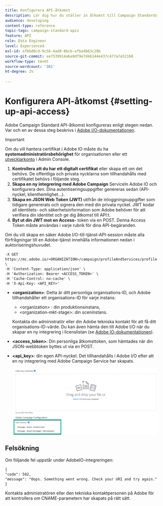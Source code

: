```yaml
---
title: Konfigurera API-åtkomst
description: Lär dig hur du ställer in åtkomst till Campaign Standards-API:er.
audience: developing
content-type: reference
topic-tags: campaign-standard-apis
feature: API
role: Data Engineer
level: Experienced
exl-id: efbbd0cd-9c56-4ad0-8bcb-efba4b63c28b
source-git-commit: ee7539914aba9df9e7d46144e437c477a7e52168
workflow-type: tm+mt
source-wordcount: '361'
ht-degree: 1%

---
```


# Konfigurera API-åtkomst {#setting-up-api-access}

Adobe Campaign Standard API-åtkomst konfigureras enligt stegen nedan. Var och en av dessa steg beskrivs i [Adobe I/O-dokumentationen](https://www.adobe.io/authentication/auth-methods.html#!AdobeDocs/adobeio-auth/master/AuthenticationOverview/ServiceAccountIntegration.md).

>[!IMPORTANT]
>
>Om du vill hantera certifikat i Adobe IO måste du ha <b>systemadministratörsbehörighet</b> för organisationen eller ett [utvecklarkonto](https://helpx.adobe.com/enterprise/using/manage-developers.html)</a> i Admin Console.

1. **Kontrollera att du har ett digitalt certifikat** eller skapa ett om det behövs. De offentliga och privata nycklarna som tillhandahålls med certifikatet behövs i följande steg.
1. **Skapa en ny integrering med Adobe Campaign** ServiceIn Adobe IO och konfigurera den. Dina autentiseringsuppgifter genereras sedan (API-nyckel, klienthemlighet...).
1. **Skapa en JSON Web Token (JWT)** utifrån de inloggningsuppgifter som tidigare genererats och signera den med din privata nyckel. JWT kodar all identitets- och säkerhetsinformation som Adobe behöver för att verifiera din identitet och ge dig åtkomst till API:t.
1. **Byt ut din JWT mot en Access-** token via en POST. Denna Access Token måste användas i varje rubrik för dina API-begäranden.

Om du vill skapa en säker Adobe I/O-till-tjänst-API-session måste alla förfrågningar till en Adobe-tjänst innehålla informationen nedan i auktoriseringshuvudet.

```
-X GET https://mc.adobe.io/<ORGANIZATION>/campaign/profileAndServices/profile \
-H 'Content-Type: application/json' \
-H 'Authorization: Bearer <ACCESS_TOKEN>' \
-H 'Cache-Control: no-cache' \
-H 'X-Api-Key: <API_KEY>'
```

* **&lt;organization>**: Detta är ditt personliga organisations-ID, och Adobe tillhandahåller ett organisations-ID för varje instans:

   * &lt;organization> : din produktionsinstans,
   * &lt;organization-mkt-stage>: din sceninstans.

   Kontakta din administratör eller din Adobe tekniska kontakt för att få ditt organisations-ID-värde. Du kan även hämta den till Adobe I/O när du skapar en ny integrering i licenslistan (se <a href="https://www.adobe.io/authentication.html">Adobe IO-dokumentationen</a>).

* **&lt;access_token>**: Din personliga åtkomsttoken, som hämtades när din JSON-webbtoken byttes ut via en POST.

* **&lt;api_key>**: din egen API-nyckel. Det tillhandahålls i Adobe I/O efter att en ny integrering med Adobe Campaign Service har skapats.

   ![alt-text](assets/tenant.png)

## Felsökning

Om följande fel uppstår under AdobeIO-integreringen:

```
{ 
"code": 502, 
"message": "Oops. Something went wrong. Check your URI and try again." 
}
```


Kontakta administratören eller den tekniska kontaktpersonen på Adobe för att kontrollera om CNAME-parametern har skapats på rätt sätt.
